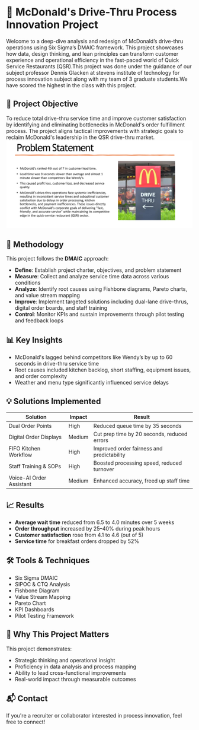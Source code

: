 # 🍔 McDonald's Drive-Thru Process Innovation Project

Welcome to a deep-dive analysis and redesign of McDonald’s drive-thru operations using Six Sigma’s DMAIC framework. This project showcases how data, design thinking, and lean principles can transform customer experience and operational efficiency in the fast-paced world of Quick Service Restaurants (QSR).This project was done under the guidance of our subject professor Dennis Glacken at stevens institute of technology for process innovation subject along with my team of 3 graduate students.We have scored the highest in the class with this project.

## 🚀 Project Objective

To reduce total drive-thru service time and improve customer satisfaction by identifying and eliminating bottlenecks in McDonald's order fulfillment process. The project aligns tactical improvements with strategic goals to reclaim McDonald's leadership in the QSR drive-thru market.
![Problem statement](https://github.com/harshitha-tankasala/mcdonalds_process_innovation_project/blob/main/problem_statetment.png)


## 🧠 Methodology

This project follows the **DMAIC** approach:
- **Define**: Establish project charter, objectives, and problem statement
- **Measure**: Collect and analyze service time data across various conditions
- **Analyze**: Identify root causes using Fishbone diagrams, Pareto charts, and value stream mapping
- **Improve**: Implement targeted solutions including dual-lane drive-thrus, digital order boards, and staff training
- **Control**: Monitor KPIs and sustain improvements through pilot testing and feedback loops

## 📊 Key Insights

- McDonald's lagged behind competitors like Wendy’s by up to 60 seconds in drive-thru service time
- Root causes included kitchen backlog, short staffing, equipment issues, and order complexity
- Weather and menu type significantly influenced service delays

## 💡 Solutions Implemented

| Solution                     | Impact  | Result                                      |
|-----------------------------|---------|---------------------------------------------|
| Dual Order Points           | High    | Reduced queue time by 35 seconds            |
| Digital Order Displays      | Medium  | Cut prep time by 20 seconds, reduced errors |
| FIFO Kitchen Workflow       | High    | Improved order fairness and predictability  |
| Staff Training & SOPs       | High    | Boosted processing speed, reduced turnover  |
| Voice-AI Order Assistant    | Medium  | Enhanced accuracy, freed up staff time      |

## 📈 Results

- **Average wait time** reduced from 6.5 to 4.0 minutes over 5 weeks
- **Order throughput** increased by 25–40% during peak hours
- **Customer satisfaction** rose from 4.1 to 4.6 (out of 5)
- **Service time** for breakfast orders dropped by 52%

## 🛠 Tools & Techniques

- Six Sigma DMAIC
- SIPOC & CTQ Analysis
- Fishbone Diagram
- Value Stream Mapping
- Pareto Chart
- KPI Dashboards
- Pilot Testing Framework

## 👔 Why This Project Matters

This project demonstrates:
- Strategic thinking and operational insight
- Proficiency in data analysis and process mapping
- Ability to lead cross-functional improvements
- Real-world impact through measurable outcomes

## 📬 Contact

If you're a recruiter or collaborator interested in process innovation, feel free to connect!


